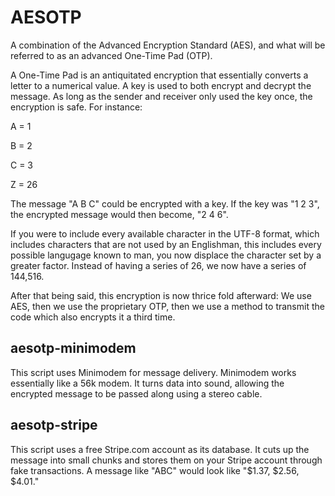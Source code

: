 # AESOTP
A combination of the Advanced Encryption Standard (AES), and what will be referred to as an advanced One-Time Pad (OTP). 

A One-Time Pad is an antiquitated encryption that essentially converts a letter to a numerical value. A key is used to both encrypt and decrypt the message. As long as the sender and receiver only used the key once, the encryption is safe. For instance:

A = 1

B = 2

C = 3

Z = 26

The message "A B C" could be encrypted with a key. If the key was "1 2 3", the encrypted message would then become, "2 4 6". 

If you were to include every available character in the UTF-8 format, which includes characters that are not used by an Englishman, this includes every possible langugage known to man, you now displace the character set by a greater factor. Instead of having a series of 26, we now have a series of 144,516. 

After that being said, this encryption is now thrice fold afterward: We use AES, then we use the proprietary OTP, then we use a method to transmit the code which also encrypts it a third time.

## aesotp-minimodem
This script uses Minimodem for message delivery. Minimodem works essentially like a 56k modem. It turns data into sound, allowing the encrypted message to be passed along using a stereo cable.

## aesotp-stripe
This script uses a free Stripe.com account as its database. It cuts up the message into small chunks and stores them on your Stripe account through fake transactions. A message like "ABC" would look like "$1.37, $2.56, $4.01."



